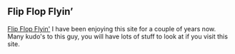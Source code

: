 <article><h2>Flip Flop Flyin&#8217;</h2><a href="http://www.flipflopflyin.com/">Flip Flop Flyin'</a> I have been enjoying this site for a couple of years now. Many kudo's to this guy, you will have lots of stuff to look at if you visit this site.</article>